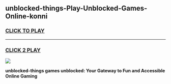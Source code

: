 
## unblocked-things-Play-Unblocked-Games-Online-konni
<h3>
<a href="https://premium76.site?title=unblocked-things&ref=25A">CLICK TO PLAY</a></h3>
<hr>

<h3>
<a href="https://premium76.site?title=unblocked-things&ref=25A">CLICK 2 PLAY</a>
  
</h3>

<a href="https://premium76.site?title=unblocked-things&ref=25A"><img src="https://clearcache.store/games.png"></a>


**unblocked-things games unblocked: Your Gateway to Fun and Accessible Online Gaming**
